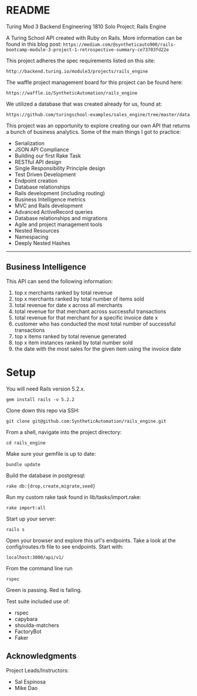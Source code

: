 # README
Turing Mod 3 Backend Engineering 1810
Solo Project: Rails Engine

A Turing School API created with Ruby on Rails. More information can be found in this blog post:
`https://medium.com/@syntheticauto900/rails-bootcamp-module-3-project-1-retrospective-summary-ce73703fd22e`


This project adheres the spec requirements listed on this site:

`http://backend.turing.io/module3/projects/rails_engine`

The waffle project management board for this project can be found here:

`https://waffle.io/SyntheticAutomation/rails_engine`

We utilized a database that was created already for us, found at:

`https://github.com/turingschool-examples/sales_engine/tree/master/data`

This project was an opportunity to explore creating our own API that returns a bunch of business analytics. Some of the main things I got to practice:

- Serialization
- JSON API Compliance
- Building our first Rake Task
- RESTful API design
- Single Responsibility Principle design
- Test Driven Development
- Endpoint creation
- Database relationships
- Rails development (including routing)
- Business Intelligence metrics
- MVC and Rails development
- Advanced ActiveRecord queries
- Database relationships and migrations
- Agile and project management tools
- Nested Resources
- Namespacing
- Deeply Nested Hashes
------------------------------------------
## **Business Intelligence**
This API can send the following information:
1. top x merchants ranked by total revenue
2. top x merchants ranked by total number of items sold
3. total revenue for date x across all merchants
4. total revenue for that merchant across successful transactions
5. total revenue for that merchant for a specific invoice date x
6. customer who has conducted the most total number of successful transactions
7. top x items ranked by total revenue generated
8. top x item instances ranked by total number sold
9. the date with the most sales for the given item using the invoice date


# **Setup**
You will need Rails version 5.2.x.
```
gem install rails -v 5.2.2
```
Clone down this repo via SSH:
```
git clone git@github.com:SyntheticAutomation/rails_engine.git
```
From a shell, navigate into the project directory:
```
cd rails_engine
```
Make sure your gemfile is up to date:
```
bundle update
```
Build the database in postgresql:
```
rake db:{drop,create,migrate,seed}
```
Run my custom rake task found in lib/tasks/import.rake:
```
rake import:all
```
Start up your server:
```
rails s
```
Open your browser and explore this url's endpoints. Take a look at the config/routes.rb file to see endpoints. Start with:
```
localhost:3000/api/v1/
```

From the command line run
```
rspec
```
Green is passing. Red is failing.

Test suite included use of:

- rspec
- capybara
- shoulda-matchers
- FactoryBot
- Faker

## Acknowledgments

Project Leads/Instructors:
* Sal Espinosa
* Mike Dao
